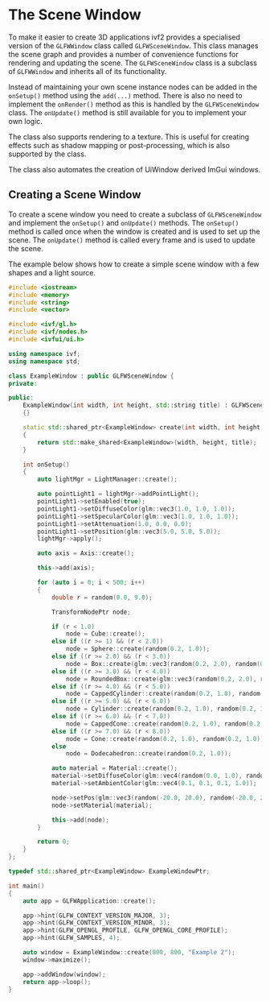 # The Scene Window

To make it easier to create 3D applications ivf2 provides a specialised version of the `GLFWWindow` class called `GLFWSceneWindow`. This class manages the scene graph and provides a number of convenience functions for rendering and updating the scene. The `GLFWSceneWindow` class is a subclass of `GLFWWindow` and inherits all of its functionality. 

Instead of maintaining your own scene instance nodes can be added in the `onSetup()` method using the `add(...)` method. There is also no need to implement the `onRender()` method as this is handled by the `GLFWSceneWindow` class. The `onUpdate()` method is still available for you to implement your own logic.

The class also supports rendering to a texture. This is useful for creating effects such as shadow mapping or post-processing, which is also supported by the class. 

The class also automates the creation of UiWindow derived ImGui windows. 

## Creating a Scene Window

To create a scene window you need to create a subclass of `GLFWSceneWindow` and implement the `onSetup()` and `onUpdate()` methods. The `onSetup()` method is called once when the window is created and is used to set up the scene. The `onUpdate()` method is called every frame and is used to update the scene.

The example below shows how to create a simple scene window with a few shapes and a light source. 

```cpp
#include <iostream>
#include <memory>
#include <string>
#include <vector>

#include <ivf/gl.h>
#include <ivf/nodes.h>
#include <ivfui/ui.h>

using namespace ivf;
using namespace std;

class ExampleWindow : public GLFWSceneWindow {
private:

public:
    ExampleWindow(int width, int height, std::string title) : GLFWSceneWindow(width, height, title)
    {}

    static std::shared_ptr<ExampleWindow> create(int width, int height, std::string title)
    {
        return std::make_shared<ExampleWindow>(width, height, title);
    }

    int onSetup()
    {
        auto lightMgr = LightManager::create();

        auto pointLight1 = lightMgr->addPointLight();
        pointLight1->setEnabled(true);
        pointLight1->setDiffuseColor(glm::vec3(1.0, 1.0, 1.0));
        pointLight1->setSpecularColor(glm::vec3(1.0, 1.0, 1.0));
        pointLight1->setAttenuation(1.0, 0.0, 0.0);
        pointLight1->setPosition(glm::vec3(5.0, 5.0, 5.0));
        lightMgr->apply();

        auto axis = Axis::create();

        this->add(axis);

        for (auto i = 0; i < 500; i++)
        {
            double r = random(0.0, 9.0);

            TransformNodePtr node;

            if (r < 1.0)
                node = Cube::create();
            else if ((r >= 1) && (r < 2.0))
                node = Sphere::create(random(0.2, 1.0));
            else if ((r >= 2.0) && (r < 3.0))
                node = Box::create(glm::vec3(random(0.2, 2.0), random(0.2, 2.0), random(0.2, 2.0)));
            else if ((r >= 3.0) && (r < 4.0))
                node = RoundedBox::create(glm::vec3(random(0.2, 2.0), random(0.2, 2.0), random(0.2, 2.0)));
            else if ((r >= 4.0) && (r < 5.0))
                node = CappedCylinder::create(random(0.2, 1.0), random(0.2, 1.0));
            else if ((r >= 5.0) && (r < 6.0))
                node = Cylinder::create(random(0.2, 1.0), random(0.2, 1.0));
            else if ((r >= 6.0) && (r < 7.0))
                node = CappedCone::create(random(0.2, 1.0), random(0.2, 1.0));
            else if ((r >= 7.0) && (r < 8.0))
                node = Cone::create(random(0.2, 1.0), random(0.2, 1.0));
            else
                node = Dodecahedron::create(random(0.2, 1.0));

            auto material = Material::create();
            material->setDiffuseColor(glm::vec4(random(0.0, 1.0), random(0.0, 1.0), random(0.0, 1.0), 1.0));
            material->setAmbientColor(glm::vec4(0.1, 0.1, 0.1, 1.0));

            node->setPos(glm::vec3(random(-20.0, 20.0), random(-20.0, 20.0), random(-20.0, 20.0)));
            node->setMaterial(material);

            this->add(node);
        }

        return 0;
    }
};

typedef std::shared_ptr<ExampleWindow> ExampleWindowPtr;

int main()
{
    auto app = GLFWApplication::create();

    app->hint(GLFW_CONTEXT_VERSION_MAJOR, 3);
    app->hint(GLFW_CONTEXT_VERSION_MINOR, 3);
    app->hint(GLFW_OPENGL_PROFILE, GLFW_OPENGL_CORE_PROFILE);
    app->hint(GLFW_SAMPLES, 4);

    auto window = ExampleWindow::create(800, 800, "Example 2");
    window->maximize();

    app->addWindow(window);
    return app->loop();
}
```